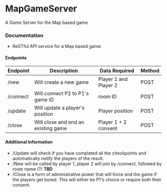 # MapGameServer
A Game Server for the Map based game


### Documentation
- ReSTful API service for a Map based game.


#### Endpoints
| Endpoint | Description | Data Required | Method |
|---|---|---|---|
| /new | Will create a new game | Player 1 and Player 2 | POST |
| /connect | Will connect P2 to P1's game ID | room ID | POST |
| /update | Will update a player's position | Player position | POST |
| /close | Will close and end an existing game | Player 1 + 2 consent | POST |

#### Additional Information

- /Update will check if you have completed all the checkpoints and automatically notify the players of the result.
- /New will be called by player 1, player 2 will join by /connect, followed by room name (?) **TBD**
- /Close is a form of administrative power that will force end the game if the players get bored. This will either be P1's choice or require both their consent.